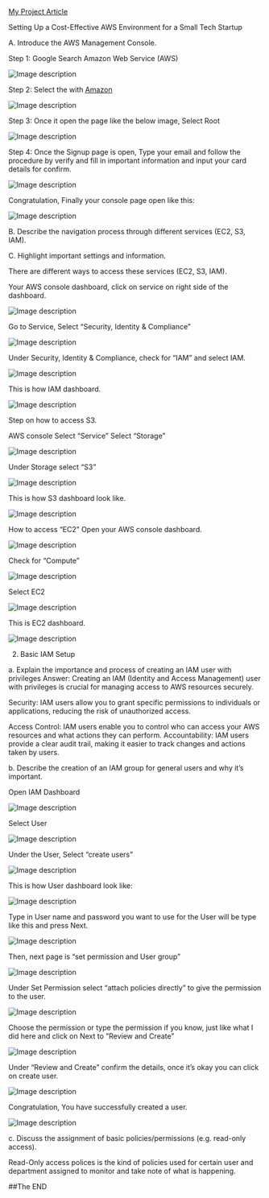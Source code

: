 
			

<u>My Project Article</u>


Setting Up a Cost-Effective
AWS Environment for a Small Tech Startup

A.	Introduce the AWS Management Console.

Step 1: Google Search Amazon Web Service (AWS)


![Image description](https://dev-to-uploads.s3.amazonaws.com/uploads/articles/i7h3g9jo3vfk65jxrkf4.png)

 

Step 2: Select the with [Amazon](https://www.aws.com)


![Image description](https://dev-to-uploads.s3.amazonaws.com/uploads/articles/2qw4u5h0miuilgoedvi6.png)

 

Step 3: Once it open the page like the below image, Select Root


![Image description](https://dev-to-uploads.s3.amazonaws.com/uploads/articles/uqcqd0kj5h5inwx8z3e4.png)

 



Step 4: Once the Signup page is open, Type your email and follow the procedure by verify and fill in important information and input your card details for confirm.

 

![Image description](https://dev-to-uploads.s3.amazonaws.com/uploads/articles/ud9ronc02pf8fdm7o91s.png)




Congratulation, Finally your console page open like this:

 

![Image description](https://dev-to-uploads.s3.amazonaws.com/uploads/articles/1jnuaoc6c8glrsgzbotx.png)












B.	Describe the navigation process through different services (EC2, S3, IAM).

C.	Highlight important settings and information.

There are different ways to access these services (EC2, S3, IAM).

Your AWS console dashboard, click on service on right side of the dashboard.


![Image description](https://dev-to-uploads.s3.amazonaws.com/uploads/articles/3kypu4wok63l3su4wlh5.png)

 



Go to Service, Select “Security, Identity & Compliance”

  

![Image description](https://dev-to-uploads.s3.amazonaws.com/uploads/articles/oxj2lxeym8ucy861fj1i.png)



Under Security, Identity & Compliance, check for “IAM” and select IAM.


![Image description](https://dev-to-uploads.s3.amazonaws.com/uploads/articles/5l6tfh5tc8ketpjuwapl.png)

 


This is how IAM dashboard.


![Image description](https://dev-to-uploads.s3.amazonaws.com/uploads/articles/n4eeyf18lqi5uuxu5o3y.png)

 

Step on how to access S3.


AWS console Select “Service” Select “Storage”


![Image description](https://dev-to-uploads.s3.amazonaws.com/uploads/articles/9pd2vbw76v2if2cn4kwu.png)




Under Storage select “S3”

 
![Image description](https://dev-to-uploads.s3.amazonaws.com/uploads/articles/nbjuy4vec41gyvz46u5n.png)




This is how S3 dashboard look like.


![Image description](https://dev-to-uploads.s3.amazonaws.com/uploads/articles/qn1rwu52s671egnh4b51.png)



How to access “EC2”
Open your AWS console dashboard.
 

![Image description](https://dev-to-uploads.s3.amazonaws.com/uploads/articles/jovjuh4n3tyk7q8hbung.png)



Check for “Compute”


![Image description](https://dev-to-uploads.s3.amazonaws.com/uploads/articles/u3uwb13ci6wewjprsmg7.png)



Select EC2


![Image description](https://dev-to-uploads.s3.amazonaws.com/uploads/articles/hya0dpcsydfxg68i6czv.png)





This is EC2 dashboard.
 

![Image description](https://dev-to-uploads.s3.amazonaws.com/uploads/articles/qdxg4747q511k4w9qto7.png)




2. Basic IAM Setup


a.	Explain the importance and process of creating an IAM user with privileges
Answer: Creating an IAM (Identity and Access Management) user with privileges is crucial for managing access to AWS resources securely. 

Security: IAM users allow you to grant specific permissions to individuals or applications, reducing the risk of unauthorized access.

Access Control: IAM users enable you to control who can access your AWS resources and what actions they can perform.
Accountability: IAM users provide a clear audit trail, making it easier to track changes and actions taken by users.


b.	Describe the creation of an IAM group for general users and why it’s important.

Open IAM Dashboard
 
![Image description](https://dev-to-uploads.s3.amazonaws.com/uploads/articles/3t0ss71l7f6phpr48i2o.png)




Select User


![Image description](https://dev-to-uploads.s3.amazonaws.com/uploads/articles/u93hgf9a9had9j8gdpd9.png)

 


Under the User, Select “create users”


![Image description](https://dev-to-uploads.s3.amazonaws.com/uploads/articles/zmyslyj3s9s95ryfm20x.png)

 

This is how User dashboard look like:


![Image description](https://dev-to-uploads.s3.amazonaws.com/uploads/articles/8ujmz1hdxgxcx69m1sbf.png)




Type in User name and password you want to use for the User will be type like this and press Next.

 

![Image description](https://dev-to-uploads.s3.amazonaws.com/uploads/articles/khhloioq9tgsgwb1a11a.png)





Then, next page is “set permission and User group” 
 

![Image description](https://dev-to-uploads.s3.amazonaws.com/uploads/articles/dmgto4j9qwafhsvj9oww.png)

 



Under Set Permission select “attach policies directly” to give the permission to the user.

 

![Image description](https://dev-to-uploads.s3.amazonaws.com/uploads/articles/06hx56fp2gs7q504jwkl.png)




Choose the permission or type the permission if you know, just like what I did here and click on Next to ”Review and Create”


![Image description](https://dev-to-uploads.s3.amazonaws.com/uploads/articles/fscmk4xdslxv209elnfq.png)

 


Under “Review and Create” confirm the details, once it’s okay you can click on create user.

 

![Image description](https://dev-to-uploads.s3.amazonaws.com/uploads/articles/k51o4k1200xi7kxpzy74.png)




Congratulation, You have successfully created a user.
 


![Image description](https://dev-to-uploads.s3.amazonaws.com/uploads/articles/1y35eyzb64zp1ronfevy.png)




c.	Discuss the assignment of basic policies/permissions (e.g. read-only access).

Read-Only access polices is the kind of policies used for certain user and department assigned to monitor and take note of what is happening.



##The END
